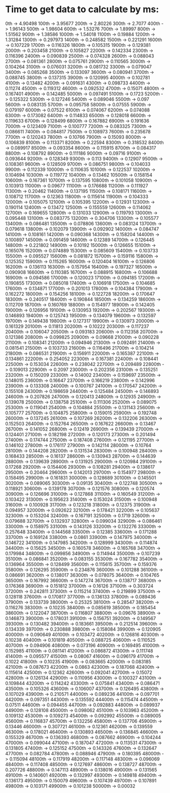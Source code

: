 # Time to get data to calculate by ms:

0th -> 4.90498
100th -> 3.95677
200th -> 2.80226
300th -> 2.7077
400th -> 1.96143
500th -> 1.98604
600th -> 1.53276
700th -> 1.89997
800th -> 1.51562
900th -> 1.38586
1000th -> 1.54018
1100th -> 0.19884
1200th -> 1.31284
1300th -> 0.297973
1400th -> 0.248582
1500th -> 0.221291
1600th -> 0.107229
1700th -> 0.116326
1800th -> 0.105315
1900th -> 0.129381
2000th -> 0.203458
2100th -> 0.105827
2200th -> 0.142334
2300th -> 0.116396
2400th -> 0.090839
2500th -> 0.074328
2600th -> 0.088043
2700th -> 0.081361
2800th -> 0.075761
2900th -> 0.110565
3000th -> 0.104264
3100th -> 0.076031
3200th -> 0.081732
3300th -> 0.079047
3400th -> 0.085268
3500th -> 0.133097
3600th -> 0.080941
3700th -> 0.088745
3800th -> 0.137315
3900th -> 0.120995
4000th -> 0.102781
4100th -> 0.13482
4200th -> 0.091631
4300th -> 0.098733
4400th -> 0.11274
4500th -> 0.119312
4600th -> 0.092532
4700th -> 0.15071
4800th -> 0.167401
4900th -> 0.142485
5000th -> 0.097491
5100th -> 0.1723
5200th -> 0.125322
5300th -> 0.127246
5400th -> 0.089046
5500th -> 0.097
5600th -> 0.083135
5700th -> 0.095758
5800th -> 0.07555
5900th -> 0.079197
6000th -> 0.07522
6100th -> 0.074067
6200th -> 0.074088
6300th -> 0.173082
6400th -> 0.114833
6500th -> 0.128018
6600th -> 0.119633
6700th -> 0.128499
6800th -> 0.167882
6900th -> 0.191636
7000th -> 0.123409
7100th -> 0.100777
7200th -> 0.083325
7300th -> 0.086611
7400th -> 0.084817
7500th -> 0.108973
7600th -> 0.235678
7700th -> 0.120243
7800th -> 0.10766
7900th -> 0.15093
8000th -> 0.106839
8100th -> 0.113371
8200th -> 0.22594
8300th -> 0.318532
8400th -> 0.089917
8500th -> 0.093354
8600th -> 0.115915
8700th -> 0.084317
8800th -> 0.108792
8900th -> 0.111186
9000th -> 0.09716
9100th -> 0.093644
9200th -> 0.128349
9300th -> 0.113
9400th -> 0.12907
9500th -> 0.108361
9600th -> 0.128509
9700th -> 0.086751
9800th -> 0.104033
9900th -> 0.112339
10000th -> 0.110635
10100th -> 0.122537
10200th -> 0.104694
10300th -> 0.119772
10400th -> 0.13462
10500th -> 0.158154
10600th -> 0.167361
10700th -> 0.137595
10800th -> 0.101058
10900th -> 0.103913
11000th -> 0.09677
11100th -> 0.176688
11200th -> 0.111927
11300th -> 0.20462
11400th -> 0.137195
11500th -> 0.108171
11600th -> 0.108712
11700th -> 0.12363
11800th -> 0.115614
11900th -> 0.104333
12000th -> 0.105075
12100th -> 0.105395
12200th -> 0.12931
12300th -> 0.190114
12400th -> 0.13472
12500th -> 0.155559
12600th -> 0.114062
12700th -> 0.169655
12800th -> 0.131033
12900th -> 0.119793
13000th -> 0.095448
13100th -> 0.083775
13200th -> 0.304706
13300th -> 0.105577
13400th -> 0.086481
13500th -> 0.078806
13600th -> 0.083124
13700th -> 0.079618
13800th -> 0.102079
13900th -> 0.092902
14000th -> 0.084747
14100th -> 0.108161
14200th -> 0.090368
14300th -> 0.158204
14400th -> 0.100897
14500th -> 0.091459
14600th -> 0.12389
14700th -> 0.126445
14800th -> 0.221802
14900th -> 0.10192
15000th -> 0.126655
15100th -> 0.165076
15200th -> 0.074889
15300th -> 0.085609
15400th -> 0.103733
15500th -> 0.095527
15600th -> 0.081872
15700th -> 0.159116
15800th -> 0.125352
15900th -> 0.115265
16000th -> 0.120404
16100th -> 0.126806
16200th -> 0.136113
16300th -> 0.157954
16400th -> 0.197327
16500th -> 0.090908
16600th -> 0.110385
16700th -> 0.088915
16800th -> 0.106688
16900th -> 0.094586
17000th -> 0.120023
17100th -> 0.094185
17200th -> 0.190855
17300th -> 0.085018
17400th -> 0.106918
17500th -> 0.104685
17600th -> 0.134871
17700th -> 0.201013
17800th -> 0.104384
17900th -> 0.162272
18000th -> 0.154256
18100th -> 0.122728
18200th -> 0.170647
18300th -> 0.240517
18400th -> 0.190844
18500th -> 0.134259
18600th -> 0.112709
18700th -> 0.160769
18800th -> 0.154977
18900th -> 0.142405
19000th -> 0.126956
19100th -> 0.130953
19200th -> 0.202567
19300th -> 0.146893
19400th -> 0.125743
19500th -> 0.134079
19600th -> 0.132597
19700th -> 0.149438
19800th -> 0.127317
19900th -> 0.130973
20000th -> 0.161329
20100th -> 0.11813
20200th -> 0.10222
20300th -> 0.117237
20400th -> 0.106047
20500th -> 0.093183
20600th -> 0.112358
20700th -> 0.121386
20800th -> 0.099825
20900th -> 0.09668
21000th -> 0.090228
21100th -> 0.108341
21200th -> 0.094946
21300th -> 0.092491
21400th -> 0.081541
21500th -> 0.103733
21600th -> 0.116496
21700th -> 0.104214
21800th -> 0.086531
21900th -> 0.156911
22000th -> 0.165387
22100th -> 0.134861
22200th -> 0.254052
22300th -> 0.167381
22400th -> 0.108441
22500th -> 0.153034
22600th -> 0.238042
22700th -> 0.209489
22800th -> 0.109013
22900th -> 0.2097
23000th -> 0.202356
23100th -> 0.135251
23200th -> 0.150209
23300th -> 0.14002
23400th -> 0.159697
23500th -> 0.148015
23600th -> 0.16647
23700th -> 0.166219
23800th -> 0.142996
23900th -> 0.133308
24000th -> 0.100767
24100th -> 0.170547
24200th -> 0.155108
24300th -> 0.198659
24400th -> 0.125484
24500th -> 0.146893
24600th -> 0.207826
24700th -> 0.120413
24800th -> 0.12935
24900th -> 0.139078
25000th -> 0.138758
25100th -> 0.111306
25200th -> 0.089075
25300th -> 0.119041
25400th -> 0.104884
25500th -> 0.131143
25600th -> 0.105777
25700th -> 0.104875
25800th -> 0.159015
25900th -> 0.192748
26000th -> 0.137245
26100th -> 0.107269
26200th -> 0.132206
26300th -> 0.152503
26400th -> 0.152764
26500th -> 0.167622
26600th -> 0.13467
26700th -> 0.141052
26800th -> 0.12419
26900th -> 0.139439
27000th -> 0.124401
27100th -> 0.182198
27200th -> 0.120173
27300th -> 0.201494
27400th -> 0.174744
27500th -> 0.187408
27600th -> 0.121195
27700th -> 0.146102
27800th -> 0.176117
27900th -> 0.142114
28000th -> 0.10764
28100th -> 0.144208
28200th -> 0.131534
28300th -> 0.100948
28400th -> 0.168433
28500th -> 0.16137
28600th -> 0.130943
28700th -> 0.144639
28800th -> 0.139639
28900th -> 0.131925
29000th -> 0.120984
29100th -> 0.17268
29200th -> 0.154406
29300th -> 0.108281
29400th -> 0.138617
29500th -> 0.20464
29600th -> 0.142013
29700th -> 0.154977
29800th -> 0.158495
29900th -> 0.161831
30000th -> 0.128689
30100th -> 0.145501
30200th -> 0.089065
30300th -> 0.09135
30400th -> 0.122748
30500th -> 0.118921
30600th -> 0.139178
30700th -> 0.121576
30800th -> 0.120574
30900th -> 0.126696
31000th -> 0.127868
31100th -> 0.160549
31200th -> 0.103422
31300th -> 0.195623
31400th -> 0.153024
31500th -> 0.100948
31600th -> 0.100928
31700th -> 0.123218
31800th -> 0.12375
31900th -> 0.094957
32000th -> 0.092622
32100th -> 0.178421
32200th -> 0.105637
32300th -> 0.153204
32400th -> 0.167191
32500th -> 0.1719
32600th -> 0.079688
32700th -> 0.132937
32800th -> 0.099034
32900th -> 0.086461
33000th -> 0.158975
33100th -> 0.143126
33200th -> 0.132276
33300th -> 0.257648
33400th -> 0.144568
33500th -> 0.12385
33600th -> 0.171288
33700th -> 0.169124
33800th -> 0.0861
33900th -> 0.147975
34000th -> 0.146722
34100th -> 0.147985
34200th -> 0.128999
34300th -> 0.114874
34400th -> 0.15625
34500th -> 0.160578
34600th -> 0.165768
34700th -> 0.179984
34800th -> 0.099856
34900th -> 0.114944
35000th -> 0.107239
35100th -> 0.086841
35200th -> 0.083155
35300th -> 0.167782
35400th -> 0.136964
35500th -> 0.128499
35600th -> 0.115615
35700th -> 0.159376
35800th -> 0.126295
35900th -> 0.234876
36000th -> 0.101288
36100th -> 0.086691
36200th -> 0.138017
36300th -> 0.078075
36400th -> 0.104765
36500th -> 0.167992
36600th -> 0.147274
36700th -> 0.138717
36800th -> 0.176368
36900th -> 0.151812
37000th -> 0.16126
37100th -> 0.303724
37200th -> 0.242811
37300th -> 0.115214
37400th -> 0.219899
37500th -> 0.128118
37600th -> 0.170817
37700th -> 0.136133
37800th -> 0.089436
37900th -> 0.133739
38000th -> 0.25325
38100th -> 0.28547
38200th -> 0.116276
38300th -> 0.10235
38400th -> 0.085619
38500th -> 0.185454
38600th -> 0.122047
38700th -> 0.116807
38800th -> 0.09676
38900th -> 0.146873
39000th -> 0.178031
39100th -> 0.156751
39200th -> 0.149567
39300th -> 0.130482
39400th -> 0.183661
39500th -> 0.212514
39600th -> 0.134339
39700th -> 0.230888
39800th -> 0.158084
39900th -> 0.120905
40000th -> 0.090649
40100th -> 0.103472
40200th -> 0.126816
40300th -> 0.10238
40400th -> 0.101819
40500th -> 0.088725
40600th -> 0.110525
40700th -> 0.094906
40800th -> 0.073196
40900th -> 0.169495
41000th -> 0.152985
41100th -> 0.081141
41200th -> 0.086872
41300th -> 0.111748
41400th -> 0.095577
41500th -> 0.08067
41600th -> 0.096179
41700th -> 0.1022
41800th -> 0.10235
41900th -> 0.083665
42000th -> 0.083185
42100th -> 0.087673
42200th -> 0.0863
42300th -> 0.187068
42400th -> 0.115614
42500th -> 0.12362
42600th -> 0.092041
42700th -> 0.15072
42800th -> 0.126134
42900th -> 0.110956
43000th -> 0.100327
43100th -> 0.109844
43200th -> 0.114242
43300th -> 0.075841
43400th -> 0.086471
43500th -> 0.105326
43600th -> 0.106007
43700th -> 0.126495
43800th -> 0.107029
43900th -> 0.210571
44000th -> 0.089236
44100th -> 0.097701
44200th -> 0.097351
44300th -> 0.135592
44400th -> 0.115474
44500th -> 0.07511
44600th -> 0.094455
44700th -> 0.092883
44800th -> 0.089937
44900th -> 0.128108
45000th -> 0.098062
45100th -> 0.103963
45200th -> 0.109132
45300th -> 0.109273
45400th -> 0.092992
45500th -> 0.089005
45600th -> 0.116837
45700th -> 0.132256
45800th -> 0.137706
45900th -> 0.13446
46000th -> 0.307721
46100th -> 0.12361
46200th -> 0.139559
46300th -> 0.178021
46400th -> 0.130893
46500th -> 0.136845
46600th -> 0.155329
46700th -> 0.136393
46800th -> 0.087662
46900th -> 0.104244
47000th -> 0.099044
47100th -> 0.187047
47200th -> 0.113531
47300th -> 0.131805
47400th -> 0.125152
47500th -> 0.143326
47600th -> 0.132647
47700th -> 0.082784
47800th -> 0.088946
47900th -> 0.180395
48000th -> 0.115094
48100th -> 0.117919
48200th -> 0.117148
48300th -> 0.096069
48400th -> 0.117408
48500th -> 0.127697
48600th -> 0.138727
48700th -> 0.207726
48800th -> 0.147113
48900th -> 0.138016
49000th -> 0.131565
49100th -> 0.140601
49200th -> 0.132997
49300th -> 0.149818
49400th -> 0.136173
49500th -> 0.150079
49600th -> 0.107439
49700th -> 0.107891
49800th -> 0.103171
49900th -> 0.101238
50000th -> 0.00032